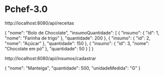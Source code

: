 # Pchef-3.0

http://localhost:8080/api/receitas

{
  "nome": "Bolo de Chocolate",
  "insumoQuantidade": [
    {
      "insumo": {
        "id": 1,
        "nome": "Farinha de trigo"
      },
      "quantidade": 200
    },
    {
      "insumo": {
        "id": 2,
        "nome": "Açúcar"
      },
      "quantidade": 150
    },
    {
      "insumo": {
        "id": 3,
        "nome": "Chocolate em pó"
      },
      "quantidade": 50
    }
  ]
}

http://localhost:8080/api/insumos/cadastrar

{
  "nome": "Manteiga",
  "quantidade": 500,
  "unidadeMedida": "G"
}

